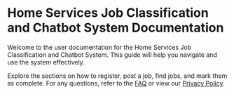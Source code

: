 # Home Services Job Classification and Chatbot System Documentation

Welcome to the user documentation for the Home Services Job Classification and Chatbot System. This guide will help you navigate and use the system effectively.

Explore the sections on how to register, post a job, find jobs, and mark them as complete. For any questions, refer to the [FAQ](faq.md) or view our [Privacy Policy](privacy-policy.md).
